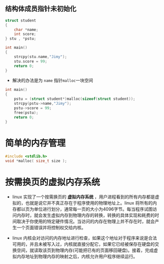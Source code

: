 ## 结构体成员指针未初始化
```c
struct student  
{  
    char *name;  
    int score;  
} stu , *pstu;

int main()  
{  
    strcpy(stu.name,"Jimy");  
    stu.score = 99;  
    return 0;  
}  
```
- 解决的办法是为 `name` 指针`malloc`一块空间

```c
int main()  
{  
    pstu = (struct student*)malloc(sizeof(struct student));  
    strcpy(pstu->name,"Jimy");  
    pstu->score = 99;  
    free(pstu);  
    return 0;  
}
```

# 简单的内存管理
```c
#include <stdlib.h>
void *malloc( size_t size );
```

# 按需换页的虚拟内存系统

- linux 实现了一个按需换页的 **虚拟内存系统** ，用户进程看到的所有内存都是虚拟的，也就是说它并不真正存在于程序使用的物理地址上。linux 将所有的内存都以页为单位进行划分，通常每一页的大小为4096字节。每当程序试图访问内存时，就会发生虚拟内存到物理内存的转换，转换的具体实现和耗费的时间取决于你使用的特定硬件情况。当访问的内存在物理上并不存在时，就会产生一个页面错误并将控制权交给内核。

- linux 内核会对访问的内存地址进行检查，如果这个地址对于程序来说是合法可用的，并且未被写入过，内核就直接分配它，如果它已经被保存在硬盘的交换空间，就读取该页到物理内存(可能把已有的页面移回硬盘)。接着，完成虚拟内存地址到物理内存的映射之后，内核允许用户程序继续运行。

